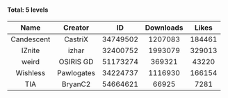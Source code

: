#### Total: 5 levels

| Name | Creator | ID | Downloads | Likes |
|:---:|:---:|:---:|:---:|:---:|
| Candescent | CastriX | 34749502 | 1207083 | 184461
| IZnite | izhar | 32400752 | 1993079 | 329013
| weird | OSIRIS GD | 51173274 | 369321 | 43220
| Wishless | Pawlogates | 34224737 | 1116930 | 166154
|  TIA | BryanC2 | 54664621 | 66925 | 7281
